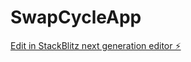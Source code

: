 # SwapCycleApp

[Edit in StackBlitz next generation editor ⚡️](https://stackblitz.com/~/github.com/SwapCycleWEBSITE/SwapCycleApp)
